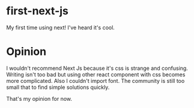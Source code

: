 # first-next-js
My first time using next! I've heard it's cool.

# Opinion

I wouldn't recommend Next Js because it's css is strange and confusing.
Writing isn't too bad but using other react component with css becomes more complicated.
Also I couldn't import font. The community is still too small that to find simple solutions quickly.

That's my opinion for now.
